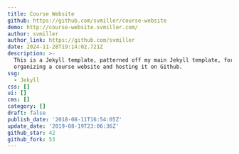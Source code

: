 ```yaml
---
title: Course Website
github: https://github.com/svmiller/course-website
demo: http://course-website.svmiller.com/
author: svmiller
author_link: https://github.com/svmiller
date: 2024-11-28T19:14:02.721Z
description: >-
  This is a Jekyll template, patterned off my main Jekyll template, for
  organizing a course website and hosting it on Github.
ssg:
  - Jekyll
css: []
ui: []
cms: []
category: []
draft: false
publish_date: '2018-08-11T16:54:05Z'
update_date: '2019-08-19T23:06:36Z'
github_star: 42
github_fork: 53
---
```

